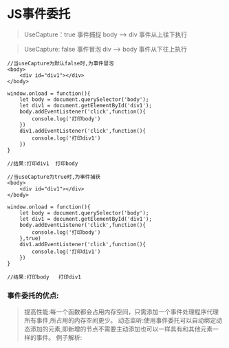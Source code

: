 

# JS事件委托

> UseCapture：true 事件捕捉
> body --> div   事件从上往下执行

> UseCapture: false  事件冒泡
> div --> body    事件从下往上执行


```
//当useCapture为默认false时,为事件冒泡
<body>
    <div id="div1"></div>
</body>

window.onload = function(){
    let body = document.querySelector('body');
    let div1 = document.getElementById('div1');
    body.addEventListener('click',function(){
        console.log('打印body')
    })
    div1.addEventListener('click',function(){
        console.log('打印div1')
    })
}

//结果:打印div1  打印body
```

```
//当useCapture为true时,为事件捕获
<body>
    <div id="div1"></div>
</body>

window.onload = function(){
    let body = document.querySelector('body');
    let div1 = document.getElementById('div1');
    body.addEventListener('click',function(){
        console.log('打印body')
    },true)
    div1.addEventListener('click',function(){
        console.log('打印div1')
    })
}

//结果:打印body   打印div1
```


### 事件委托的优点:

> 提高性能:每一个函数都会占用内存空间，只需添加一个事件处理程序代理所有事件,所占用的内存空间更少。
> 动态监听:使用事件委托可以自动绑定动态添加的元素,即新增的节点不需要主动添加也可以一样具有和其他元素一样的事件。
例子解析:


